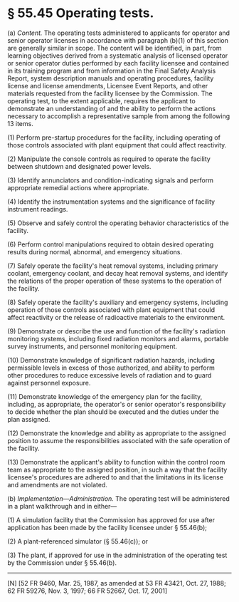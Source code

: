 # § 55.45   Operating tests.

(a) *Content.* The operating tests administered to applicants for operator and senior operator licenses in accordance with paragraph (b)(1) of this section are generally similar in scope. The content will be identified, in part, from learning objectives derived from a systematic analysis of licensed operator or senior operator duties performed by each facility licensee and contained in its training program and from information in the Final Safety Analysis Report, system description manuals and operating procedures, facility license and license amendments, Licensee Event Reports, and other materials requested from the facility licensee by the Commission. The operating test, to the extent applicable, requires the applicant to demonstrate an understanding of and the ability to perform the actions necessary to accomplish a representative sample from among the following 13 items.


(1) Perform pre-startup procedures for the facility, including operating of those controls associated with plant equipment that could affect reactivity. 


(2) Manipulate the console controls as required to operate the facility between shutdown and designated power levels. 


(3) Identify annunciators and condition-indicating signals and perform appropriate remedial actions where appropriate.


(4) Identify the instrumentation systems and the significance of facility instrument readings. 


(5) Observe and safely control the operating behavior characteristics of the facility.


(6) Perform control manipulations required to obtain desired operating results during normal, abnormal, and emergency situations. 


(7) Safely operate the facility's heat removal systems, including primary coolant, emergency coolant, and decay heat removal systems, and identify the relations of the proper operation of these systems to the operation of the facility.


(8) Safely operate the facility's auxiliary and emergency systems, including operation of those controls associated with plant equipment that could affect reactivity or the release of radioactive materials to the environment.


(9) Demonstrate or describe the use and function of the facility's radiation monitoring systems, including fixed radiation monitors and alarms, portable survey instruments, and personnel monitoring equipment.


(10) Demonstrate knowledge of significant radiation hazards, including permissible levels in excess of those authorized, and ability to perform other procedures to reduce excessive levels of radiation and to guard against personnel exposure.


(11) Demonstrate knowledge of the emergency plan for the facility, including, as appropriate, the operator's or senior operator's responsibility to decide whether the plan should be executed and the duties under the plan assigned.


(12) Demonstrate the knowledge and ability as appropriate to the assigned position to assume the responsibilities associated with the safe operation of the facility.


(13) Demonstrate the applicant's ability to function within the control room team as appropriate to the assigned position, in such a way that the facility licensee's procedures are adhered to and that the limitations in its license and amendments are not violated.


(b) *Implementation—Administration.* The operating test will be administered in a plant walkthrough and in either—


(1) A simulation facility that the Commission has approved for use after application has been made by the facility licensee under § 55.46(b);


(2) A plant-referenced simulator (§ 55.46(c)); or


(3) The plant, if approved for use in the administration of the operating test by the Commission under § 55.46(b).



---

[N] [52 FR 9460, Mar. 25, 1987, as amended at 53 FR 43421, Oct. 27, 1988; 62 FR 59276, Nov. 3, 1997; 66 FR 52667, Oct. 17, 2001]




